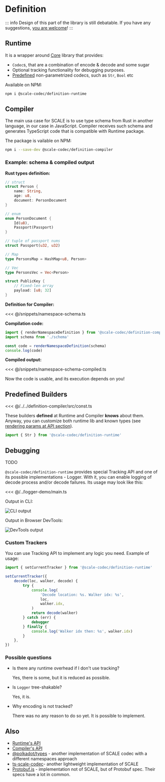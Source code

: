 # Definition

::: info
Design of this part of the library is still debatable. If you have any suggestions, [you are welcome](https://github.com/soramitsu/scale-codec-js-library/issues)!
:::

## Runtime

It is a wrapper around [Core](./core) library that provides:

-   `Codec`s, that are a combination of encode & decode and some sugar
-   Optional tracking functionality for debugging purposes.
-   [Predefined](#predefined-builders) non-parametrized codecs, such as `Str`, `Bool` etc

Available on NPM:

```bash
npm i @scale-codec/definition-runtime
```

## Compiler

The main usa case for SCALE is to use type schema from Rust in another language, in our case in JavaScript. Compiler receives such schema and generates TypeScript code that is compatible with Runtime package.

The package is vailable on NPM:

```bash
npm i --save-dev @scale-codec/definition-compiler
```

### Example: schema & compiled output

**Rust types definition:**

```rust
// struct
struct Person {
    name: String,
    age: u8,
    document: PersonDocument
}

// enum
enum PersonDocument {
    Id(u8),
    Passport(Passport)
}

// tuple of passport nums
struct Passport(u32, u32)

// Map
type PersonsMap = HashMap<u8, Person>

// Vec
type PersonsVec = Vec<Person>

struct PublicKey {
    // Fixed-len array
    payload: [u8; 32]
}
```

**Definition for Compiler:**

<<< @/snippets/namespace-schema.ts

**Compilation code:**

```ts
import { renderNamespaceDefinition } from '@scale-codec/definition-compiler'
import schema from './schema'

const code = renderNamespaceDefinition(schema)
console.log(code)
```

**Compiled output:**

<<< @/snippets/namespace-schema-compiled.ts

Now the code is usable, and its execution depends on you!

## Predefined Builders

<<< @/../../definition-compiler/src/const.ts

These builders **defined** at Runtime and Compiler **knows** about them. Anyway, you can customize both runtime lib and known types (see [rendering params at API section](/api/definition-compiler.rendernamespacedefinitionparams.html)).

```ts
import { Str } from '@scale-codec/definition-runtime'
```

## Debugging

TODO

`@scale-codec/definition-runtime` provides special Tracking API and one of its possible implementations - Logger. With it, you can enable logging of decode process and/or decode failures. Its usage may look like this:

<<< @/../logger-demo/main.ts

Output in CLI:

![CLI output](/img/logger-output-cli.png)

Output in Browser DevTools:

![DevTools output](/img/logger-output-devtools.png)

### Custom Trackers

You can use Tracking API to implement any logic you need. Example of usage:

```ts
import { setCurrentTracker } from '@scale-codec/definition-runtime'

setCurrentTracker({
    decode(loc, walker, decode) {
        try {
            console.log(
                'Decode location: %s. Walker idx: %s',
                loc,
                walker.idx,
            )
            return decode(walker)
        } catch (err) {
            debugger
        } finally {
            console.log('Walker idx then: %s', walker.idx)
        }
    },
})
```

### Possible questions

-   Is there any runtime overhead if I don't use tracking?

    Yes, there is some, but it is reduced as possible.

-   Is `Logger` tree-shakable?

    Yes, it is.

-   Why encoding is not tracked?

    There was no any reason to do so yet. It is possible to implement.

## Also

-   [Runtime's API](../api/definition-runtime)
-   [Compiler's API](../api/definition-compiler)
-   [@polkadot/types](https://github.com/polkadot-js/api/tree/master/packages/types) - another implementation of SCALE codec with a different namespaces approach
-   [ts-scale-codec](https://www.npmjs.com/package/@josepot/ts-scale-codec)- another lightweight implementation of SCALE
-   [Protobuf.js](https://protobufjs.github.io/protobuf.js/index.html) - implementation not of SCALE, but of Protobuf spec. Their specs have a lot in common.
